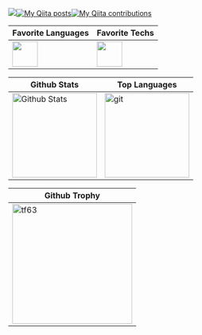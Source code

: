 
![](https://komarev.com/ghpvc/?username=tf63)[![My Qiita posts](https://qiita-badge.apiapi.app/s/tf63/posts.svg)](http://qiita.com/tf63)[![My Qiita contributions](https://qiita-badge.apiapi.app/s/tf63/contributions.svg)](http://qiita.com/tf63)


<!-- ################################################################################## -->
<!-- CONNECT -->
<!-- ################################################################################## -->
<!--
<h3 align="left">Connect with me:</h3>
<p align="left">
<a href="https://twitter.com/fuku63" target="blank"><img align="center" src="https://raw.githubusercontent.com/rahuldkjain/github-profile-readme-generator/master/src/images/icons/Social/twitter.svg" alt="fuku63" height="30" width="40" /></a>
<p align="left"> <a href="https://twitter.com/tqfv63" target="blank"><img src="https://img.shields.io/twitter/follow/tqfv63?logo=twitter&style=for-the-badge" alt="tqfv63" /></a> </p>
</p>-->

| Favorite Languages | Favorite Techs |
| --- | --- | 
|<img height=50.7px src="https://skillicons.dev/icons?i=py,go,ts,kotlin" /> |<img height=50.7px  src="https://skillicons.dev/icons?i=docker,react,next,unity,pytorch,mysql,postgres,gcp" />|

<!--
<h3 align="left">Favorite Techs:</h3>
<p align="left">
  <a href="https://skillicons.dev">
    <img src="https://skillicons.dev/icons?i=py,go,ts,kotlin" />
  </a>
</p>
<p align="left">
  <a href="https://skillicons.dev">
    <img src="https://skillicons.dev/icons?i=docker,react,next,unity,vercel,supabase,prisma,postgres" />
  </a>
</p>
-->

<!--<p align="left"> 
  <img alt="Top Langs" height="150px" src="https://github-readme-stats.vercel.app/api/top-langs/?username=tf63&layout=compact&show_icons=true&title_color=f6c32c&icon_color=f6c32c&text_color=9f9f9f&bg_color=151515&count_private=true&hide_border=true&hide=css,dockerfile&exclude_repo=atcoder" />
  <img alt="github stats" height="150px" src="https://github-readme-stats.vercel.app/api?username=tf63&show_icons=true&title_color=f6c32c&icon_color=f6c32c&text_color=9f9f9f&bg_color=151515&count_private=true&hide_border=true" />
</p>-->

| Github Stats | Top Languages |
| --- | --- |
| <img alt="Github Stats" height="170px" src="https://github-readme-stats.vercel.app/api?username=tf63&show_icons=true&theme=tokyonight&count_private=true&hide_border=true&rank_icon=github" />|<img height="170px" alt="git"  src="https://github-profile-summary-cards.vercel.app/api/cards/most-commit-language?username=tf63&count_private=true&theme=tokyonight&exclude=CSS,dockerfile" />|

| Github Trophy |
| --- |
|<img height="241px" src="https://github-profile-trophy.vercel.app/?username=tf63&no-frame=true&theme=tokyonight&column=6" alt="tf63" />|

<!-- ################################################################################## -->
<!-- DONUT -->
<!-- ################################################################################## -->
<!--
<p align="left"> 
  <img alt="git" width="40%" src="https://github-profile-summary-cards.vercel.app/api/cards/repos-per-language?username=tf63&count_private=true&text_color=9f9f9f&theme=tokyonight&exclude=CSS,dockerfile" />
  <img alt="git" width="40%" src="https://github-profile-summary-cards.vercel.app/api/cards/most-commit-language?username=tf63&count_private=true&theme=tokyonight&exclude=CSS,dockerfile" />
</p>

<!-- ################################################################################## -->
<!-- TECH LIST -->
<!-- ################################################################################## -->
<!--
<p align="left">
  <a href="https://skillicons.dev">
    <img src="https://skillicons.dev/icons?i=unity,cs,py" />
  </a>
</p>
<p align="left">
  <a href="https://skillicons.dev">
    <img src="https://skillicons.dev/icons?i=cpp,java,php,html,css,js" />
  </a>
</p>
<p align="left">
  <a href="https://skillicons.dev">
    <img src="https://skillicons.dev/icons?i=kotlin,androidstudio,postgres,figma" />
  </a>
</p>
<p align="left">
  <a href="https://skillicons.dev">
    <img src="https://skillicons.dev/icons?i=pytorch,linux,docker" />
  </a>
</p>
<p align="left">
  <a href="https://skillicons.dev">
    <img src="https://skillicons.dev/icons?i=django,laravel" />
  </a>
</p>
<p align="left">
  <a href="https://skillicons.dev">
    <img src="https://skillicons.dev/icons?i=go,ts,react,next,graphql,vercel,supabase" />
  </a>
</p>
-->
<!-- ################################################################################## -->
